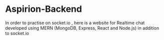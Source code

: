 # Aspirion-Backend
In order to practise on socket.io , here is a website for Realtime chat developed using MERN (MongoDB, Express, React and Node.js) in addition to socket.io
